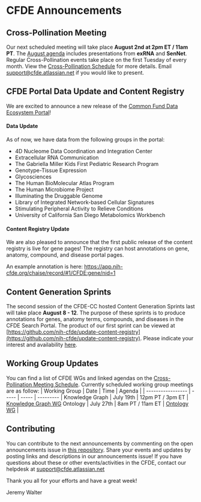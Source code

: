 # CFDE Announcements

## Cross-Pollination Meeting
Our next scheduled meeting will take place **August 2nd at 2pm ET / 11am PT**.   The [August agenda](https://docs.google.com/document/d/1XKPhtaO9uT41dfEgmJchjC-pg0PYO_onWlowMl4AQGM/edit?usp=sharing) includes presentations from **exRNA** and **SenNet**. Regular Cross-Pollination events take place on the first Tuesday of every month. View the [Cross-Pollination Schedule](https://docs.google.com/spreadsheets/d/1hQAeOLkivUZZnwZ_KxfGw3neezMaWbrPk9nnFiKfQGA/edit?usp=sharing) for more details. Email [support@cfde.atlassian.net](mailto:support@cfde.atlassian.net) if you would like to present.

## CFDE Portal Data Update and Content Registry

We are excited to announce a new release of the [Common Fund Data Ecosystem Portal](https://app.nih-cfde.org/)!

#### Data Update

As of now, we have data from the following groups in the portal:

- 4D Nucleome Data Coordination and Integration Center
- Extracellular RNA Communication
- The Gabriella Miller Kids First Pediatric Research Program
- Genotype-Tissue Expression
- Glycosciences
- The Human BioMolecular Atlas Program
- The Human Microbiome Project
- Illuminating the Druggable Genome
- Library of Integrated Network-based Cellular Signatures
- Stimulating Peripheral Activity to Relieve Conditions
- University of California San Diego Metabolomics Workbench

#### Content Registry Update

We are also pleased to announce that the first public release of the content registry is live for gene pages! The registry can host annotations on gene, anatomy, compound, and disease portal pages.

An example annotation is here: https://app.nih-cfde.org/chaise/record/#1/CFDE:gene/nid=1

## Content Generation Sprints
The second session of the CFDE-CC hosted Content Generation Sprints last will take place **August 8 - 12**. The purpose of these sprints is to produce annotations for genes, anatomy terms, compounds, and diseases in the CFDE Search Portal. The product of our first sprint can be viewed at [https://github.com/nih-cfde/update-content-registry](https://github.com/nih-cfde/update-content-registry). Please indicate your interest and availability [here](https://forms.gle/zppvKfF5NQPXj4sr9). 

## Working Group Updates
You can find a list of CFDE WGs and linked agendas on the [Cross-Pollination Meeting Schedule](https://docs.google.com/spreadsheets/d/1hQAeOLkivUZZnwZ_KxfGw3neezMaWbrPk9nnFiKfQGA/edit?usp=sharing). Currently scheduled working group meetings are as follow: 
| Working Group | Date | Time | Agenda |
| ----------------- | ----- | ----- | --------- | 
Knowledge Graph | July 19th | 12pm PT / 3pm ET | [Knowledge Graph WG](https://docs.google.com/document/d/1WvpkLxWPW0XxZsam6jEJeEUQr2sQ0EWC/edit?usp=sharing&ouid=111367545760360703840&rtpof=true&sd=true)
Ontology | July 27th | 8am PT / 11am ET | [Ontology WG](https://docs.google.com/document/d/1VoHHBeWfol6XNJa3kzOnOFuTaIrcLYbqKYQcOnj1oh4/edit?usp=sharing) |

## Contributing
You can contribute to the next announcements by commenting on the open announcements issue in [this repository](https://github.com/nih-cfde/announcements/issues). Share your events and updates by posting links and descriptions in our announcements issue! If you have questions about these or other events/activities in the CFDE, contact our helpdesk at support@cfde.atlassian.net

Thank you all for your efforts and have a great week!

Jeremy Walter
